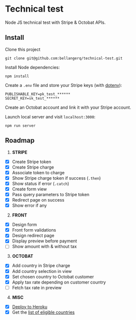 # Technical test

Node JS technical test with Stripe & Octobat APIs.

## Install

Clone this project

```
git clone git@github.com:bellangerq/technical-test.git
```

Install Node dependencies:

```
npm install
```

Create a `.env` file and store your Stripe keys (with [dotenv](https://github.com/motdotla/dotenv)):

```
PUBLISHABLE_KEY=pk_test_******
SECRET_KEY=sk_test_******
```

Create an Octobat account and link it with your Stripe account.

Launch local server and visit `localhost:3000`:

```
npm run server
```

## Roadmap

1. **STRIPE**
  - [x] Create Stripe token
  - [x] Create Stripe charge
  - [x] Associate token to charge
  - [x] Show Stripe charge token if success (`.then`)
  - [x] Show status if error (`.catch`)
  - [x] Create form view
  - [x] Pass query parameters to Stripe token
  - [x] Redirect page on success
  - [x] Show error if any
2. **FRONT**
  - [x] Design form
  - [x] Front form validations
  - [x] Design redirect page
  - [x] Display preview before payment
  - [ ] Show amount with & without tax
3. **OCTOBAT**
  - [x] Add country in Stripe charge
  - [x] Add country selection in view
  - [x] Set chosen country to Octobat customer
  - [x] Apply tax rate depending on customer country
  - [ ] Fetch tax rate in preview
4. **MISC**
  - [x] [Deploy to Heroku](https://devcenter.heroku.com/articles/getting-started-with-nodejs#introduction)
  - [x] Get the [list of eligible countries](https://www.octobat.com/questions/zones-supported/)
